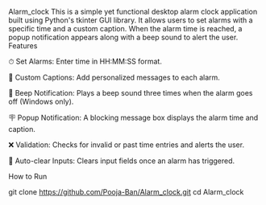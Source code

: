 Alarm_clock
This is a simple yet functional desktop alarm clock application built using Python's tkinter GUI library. It allows users to set alarms with a specific time and a custom caption. When the alarm time is reached, a popup notification appears along with a beep sound to alert the user.
Features

⏱ Set Alarms: Enter time in HH:MM:SS format.

📝 Custom Captions: Add personalized messages to each alarm.

🔔 Beep Notification: Plays a beep sound three times when the alarm goes off (Windows only).

🪧 Popup Notification: A blocking message box displays the alarm time and caption.

❌ Validation: Checks for invalid or past time entries and alerts the user.

🧼 Auto-clear Inputs: Clears input fields once an alarm has triggered.

How to Run

git clone https://github.com/Pooja-Ban/Alarm_clock.git
cd Alarm_clock
